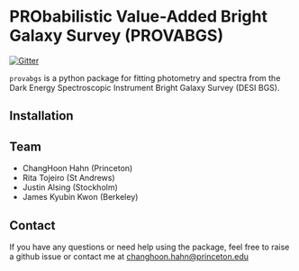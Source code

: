 # PRObabilistic Value-Added Bright Galaxy Survey (PROVABGS)
[![Gitter](https://badges.gitter.im/provabgs/provabgs.svg)](https://gitter.im/provabgs/provabgs?utm_source=badge&utm_medium=badge&utm_campaign=pr-badge)

`provabgs` is a python package for fitting photometry and spectra from the Dark
Energy Spectroscopic Instrument Bright Galaxy Survey (DESI BGS). 

## Installation


## Team
- ChangHoon Hahn (Princeton)
- Rita Tojeiro (St Andrews)
- Justin Alsing (Stockholm) 
- James Kyubin Kwon (Berkeley) 


## Contact
If you have any questions or need help using the package, feel free to raise a github issue or contact me at changhoon.hahn@princeton.edu
